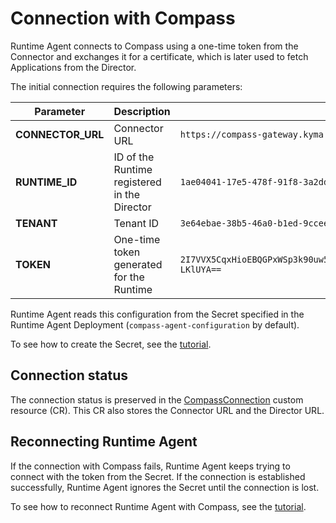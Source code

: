 # Connection with Compass

Runtime Agent connects to Compass using a one-time token from the Connector and exchanges it for a certificate, which is later used to fetch Applications from the Director.

The initial connection requires the following parameters:

| **Parameter** | **Description** | **Example value** |
|---------------|-----------------|-------------------|
| **CONNECTOR_URL** | Connector URL | `https://compass-gateway.kyma.local/connector/graphql` |
| **RUNTIME_ID** | ID of the Runtime registered in the Director | `1ae04041-17e5-478f-91f8-3a2ddc7700de` |
| **TENANT** | Tenant ID  | `3e64ebae-38b5-46a0-b1ed-9ccee153a0ae` |
| **TOKEN** | One-time token generated for the Runtime | `2I7VVX5CqxHioEBQGPxWSp3k90uw51tmx5dbo0IZd5VNFzGoPfppYrMIuoCNwFOKp05wsioJNLJYxdI-LKlUYA==` |

Runtime Agent reads this configuration from the Secret specified in the Runtime Agent Deployment (`compass-agent-configuration` by default).

To see how to create the Secret, see the [tutorial](../tutorials/01-90-configure-runtime-agent-with-compass.md).

## Connection status

The connection status is preserved in the [CompassConnection](../resources/06-20-compassconnection.md) custom resource (CR). This CR also stores the Connector URL and the Director URL.

## Reconnecting Runtime Agent

If the connection with Compass fails, Runtime Agent keeps trying to connect with the token from the Secret. If the connection is established successfully, Runtime Agent ignores the Secret until the connection is lost.

To see how to reconnect Runtime Agent with Compass, see the [tutorial](../tutorials/01-100-reconnect-runtie-agent-with-compass.md).
